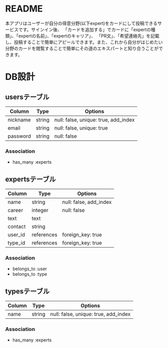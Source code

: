 # README
本アプリはユーザーが自分の得意分野(以下expert)をカードにして投稿できるサービスです。サインイン後、
「カードを追加する」でカードに「expertの種類」、「expertの名前」、「expertのキャリア」、
「PR文」、「希望連絡先」を記載し、投稿することで簡単にアピールできます。また、これから自分がはじめたい
分野のカードを閲覧することで簡単にその道のエキスパートと知り合うことができます。

# DB設計
## usersテーブル
|Column|Type|Options|
|------|----|-------|
|nickname|string|null: false, unique: true, add_index|
|email|string|null: false, unique: true|
|password|string|null: false|
### Association
- has_many :experts
## expertsテーブル
|Column|Type|Options|
|------|----|-------|
|name|string|null: false, add_index|
|career|integer|null: false|
|text|text||
|contact|string||
|user_id|references|foreign_key: true|
|type_id|references|foreign_key: true|
### Association
- belongs_to :user
- belongs_to :type
## typesテーブル
|Column|Type|Options|
|------|----|-------|
|name|string|null: false, unique: true, add_index|
### Association
- has_many :experts


